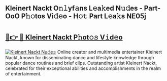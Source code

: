 ## Kleinert Nackt O𝚗𝚕yf𝚊ns L𝚎a𝚔ed N𝚞𝚍es - Part-OoO P𝚑𝚘tos Vi𝚍𝚎o - H𝚘𝚝 Part L𝚎a𝚔s NE05j

# <h2><a href="http://kfcf1l.oniu.top/?m=Kleinert+Nackt">🔗👉 🔴 Kleinert Nackt P𝚑ot𝚘𝚜 V𝚒d𝚎o</a></h2>

[![Kleinert Nackt Nu𝚍e𝚜](https://i.imgur.com/0qMVB7G.gif)](http://kfcf1l.oniu.top/?m=Kleinert+Nackt)
Online creator and multimedia entertainer Kleinert Nackt, known for disseminating dance and lifestyle knowledge through popular dance routines and brief clips. Outstanding artist Kleinert Nackt, celebrated for their exceptional abilities and accomplishments in the realm of entertainment.  

